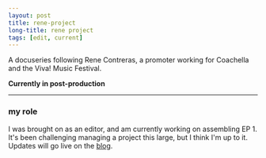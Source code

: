 ```yaml
---
layout: post
title: rene-project
long-title: rene project
tags: [edit, current]
---
```

A docuseries following Rene Contreras, a promoter working for Coachella and the Viva! Music Festival.

**Currently in post-production**

<hr class="in-content">

### my role
I was brought on as an editor, and am currently working on assembling EP 1. It's been challenging managing a project this large, but I think I'm up to it. Updates will go live on the [blog](/blog).